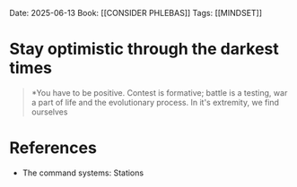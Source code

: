 Date: 2025-06-13
Book: [[CONSIDER PHLEBAS]]
Tags:  [[MINDSET]] 


# Stay optimistic through the darkest times

>*You have to be positive. Contest is formative; battle is a testing, war a part of life and the evolutionary process. In it's extremity, we find ourselves 
# References
- The command systems: Stations 
 